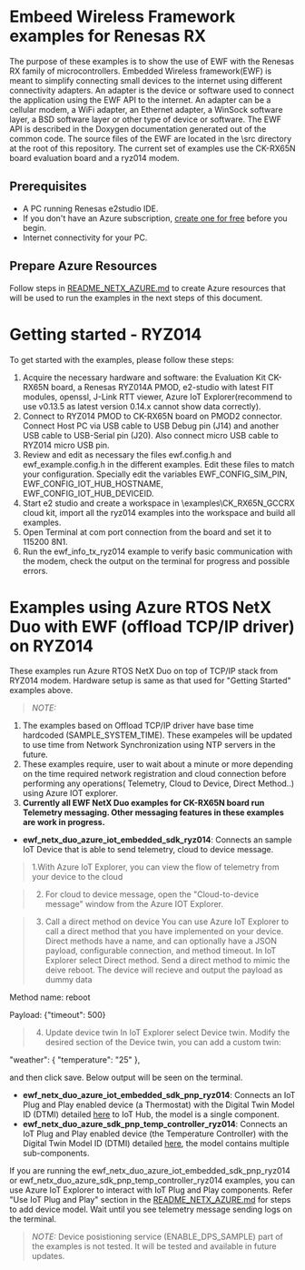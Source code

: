 # Embeed Wireless Framework examples for Renesas RX
The purpose of these examples is to show the use of EWF with the Renesas RX family of microcontrollers.
Embedded Wireless framework(EWF) is meant to simplify connecting small devices to the internet using different connectivity adapters.
An adapter is the device or software used to connect the application using the EWF API to the internet.
An adapter can be a cellular modem, a WiFi adapter, an Ethernet adapter, a WinSock software layer, a BSD software layer or other type of device or software.
The EWF API is described in the Doxygen documentation generated out of the common code.
The source files of the EWF are located in the \src directory at the root of this repository.
The current set of examples use the CK-RX65N board evaluation board and a ryz014 modem.


## Prerequisites

- A PC running Renesas e2studio IDE.
- If you don't have an Azure subscription, [create one for free](https://azure.microsoft.com/free/) before you begin.
- Internet connectivity for your PC.

## Prepare Azure Resources
Follow steps in [README_NETX_AZURE.md](README_NETX_AZURE.md) to create Azure resources that will be used to run the examples in the next steps of this document.

# Getting started - RYZ014
To get started with the examples, please follow these steps:
1. Acquire the necessary hardware and software: the Evaluation Kit CK-RX65N board, a Renesas RYZ014A PMOD, e2-studio with latest FIT modules, openssl, J-Link RTT viewer, Azure IoT Explorer(recommend to use v0.13.5 as latest version 0.14.x cannot show data correctly).
2. Connect to RYZ014 PMOD to CK-RX65N board on PMOD2 connector. Connect Host PC via USB cable to USB Debug pin (J14) and  another USB cable to USB-Serial pin (J20). Also connect micro USB cable to RYZ014 micro USB pin.
3. Review and edit as necessary the files ewf.config.h and ewf_example.config.h in the different examples. Edit these files to match your configuration. Specially edit the variables EWF_CONFIG_SIM_PIN, EWF_CONFIG_IOT_HUB_HOSTNAME, EWF_CONFIG_IOT_HUB_DEVICEID.
4. Start e2 studio and create a workspace in \examples\CK_RX65N_GCCRX cloud kit, import all the ryz014 examples into the workspace and build all examples.
5. Open Terminal at com port connection from the board and set it to 115200 8N1.
7. Run the ewf_info_tx_ryz014 example to verify basic communication with the modem, check the output on the terminal for progress and possible errors.

# Examples using Azure RTOS NetX Duo with EWF (offload TCP/IP driver) on RYZ014

These examples run Azure RTOS NetX Duo on top of TCP/IP stack from RYZ014 modem. Hardware setup is same as that used for "Getting Started" examples above.  
> _NOTE:_
1. The examples based on Offload TCP/IP driver have base time hardcoded (SAMPLE_SYSTEM_TIME).  These exampeles will be updated to use time from Network Synchronization using NTP servers in the future.
2. These examples require, user to wait about a minute or more depending on the time required network registration and cloud connection before performing any operations( Telemetry, Cloud to Device, Direct Method..) using Azure IOT explorer.  
3. **Currently all EWF NetX Duo examples for CK-RX65N board run Telemetry messaging. Other messaging features in these examples are work in progress.** 

- **ewf_netx_duo_azure_iot_embedded_sdk_ryz014**:  Connects an sample IoT Device that is able to send telemetry, cloud to device message.
>1.With Azure IoT Explorer, you can view the flow of telemetry from your device to the cloud

>2. For cloud to device message, open the "Cloud-to-device message" window from the Azure IOT Explorer. 

>3. Call a direct method on device
You can use Azure IoT Explorer to call a direct method that you have implemented on your device. Direct methods have a name, and can optionally have a JSON payload, configurable connection, and method timeout.  In IoT Explorer select Direct method.
Send a direct method to mimic the deive reboot. The device will recieve and output the payload as dummy data  

Method name: reboot

Payload:
{"timeout": 500}

>4. Update device twin
  In IoT Explorer select Device twin. Modify the desired section of the Device twin, you can add a custom twin:

"weather": {
"temperature": "25"
},

and then click save. Below output will be seen on the terminal.

- **ewf_netx_duo_azure_iot_embedded_sdk_pnp_ryz014**: Connects an IoT Plug and Play enabled device (a Thermostat) with the Digital Twin Model ID (DTMI) detailed [here](https://github.com/Azure/opendigitaltwins-dtdl/blob/master/DTDL/v2/samples/Thermostat.json) to IoT Hub, the model is a single component.
- **ewf_netx_duo_azure_sdk_pnp_temp_controller_ryz014**: Connects an IoT Plug and Play enabled device (the Temperature Controller) with the Digital Twin Model ID (DTMI) detailed [here](https://github.com/Azure/opendigitaltwins-dtdl/blob/master/DTDL/v2/samples/TemperatureController.json), the model contains multiple sub-components.

If you are running the ewf_netx_duo_azure_iot_embedded_sdk_pnp_ryz014 or ewf_netx_duo_azure_sdk_pnp_temp_controller_ryz014 examples, you can use Azure IoT Explorer to interact with IoT Plug and Play components.
Refer "Use IoT Plug and Play" section in the [README_NETX_AZURE.md](README_NETX_AZURE.md) for steps to add device model.
Wait until you see telemetry message sending logs on the terminal.

> _NOTE:_
Device posistioning service (ENABLE_DPS_SAMPLE) part of the examples is not tested. It will be tested and available in future updates.

